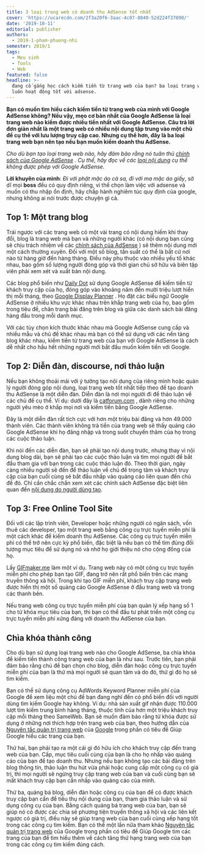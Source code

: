 ```yaml
---
title: 3 loại trang web có doanh thu AdSense tốt nhất
cover: 'https://ucarecdn.com/2f3a20f6-3aac-4c07-8840-52d224f37890/'
date: '2019-10-11'
editorial: publisher
authors:
  - 2019-1-pham-phuong-nhi
semester: 2019/1
tags:
  - Mưu sinh
  - Tools
  - Web
featured: false
headline: >-
  đang cố gắng học cách kiếm tiền từ trang web của bạn? ba loại trang web này
  luôn hoạt động tốt với adsense.
---
```

**Bạn có muốn tìm hiểu cách kiếm tiền từ trang web của mình với Google AdSense không? Nếu vậy, mẹo cơ bản nhất của Google AdSense là loại trang web nào kiếm được nhiều tiền nhất với Google AdSense. Câu trả lời đơn giản nhất là một trang web có nhiều nội dung tập trung vào một chủ đề cụ thể với lưu lượng truy cập cao. Nhưng cụ thể hơn, đây là ba loại trang web bạn nên tạo nếu bạn muốn kiếm doanh thu AdSense.**

*Cho dù bạn tạo loại trang web nào, hãy đảm bảo rằng nó tuân thủ [chính sách của Google AdSense](https://support.google.com/adsense/answer/48182?hl=en&_ga=2.116404422.1358183102.1565059249-1334587343.1564735537) . Cụ thể, hãy đọc về các [loại nội dung](https://support.google.com/adsense/answer/1348688?_ga=2.116404422.1358183102.1565059249-1334587343.1564735537) cụ thể không được phép với Google AdSense.*

**Lời khuyên của mình**: *Đi với phật mặc áo cà sa, đi với ma mặc áo giấy*, sở dĩ mọi **boss** đều có quy định riêng, vì thế chọn làm việc với adsense và muốn có thu nhập ổn định, hãy chấp hành nghiêm túc quy định của google, nhưng không ai nói trước được chuyện gì cả.

## Top 1: Một trang blog

Trái ngược với các trang web có một vài trang có nội dung hiếm khi thay đổi, blog là trang web mà bạn và những người khác (có nội dung bạn cũng sẽ chịu trách nhiệm về các [chính sách của AdSense](https://support.google.com/adsense/answer/48182?hl=en&_ga=2.187588200.1358183102.1565059249-1334587343.1564735537) ) sẽ thêm nội dung mới một cách thường xuyên. Đối với một số blog, tần suất có thể là bất cứ nơi nào từ hàng giờ đến hàng tháng. Điều này phụ thuộc vào nhiều yếu tố khác nhau, bao gồm số lượng người đóng góp và thời gian chủ sở hữu và biên tập viên phải xem xét và xuất bản nội dung.

Các blog phổ biến như [Daily Dot](https://www.dailydot.com/) sử dụng Google AdSense để kiếm tiền từ khách truy cập của họ, đóng góp vào khoảng năm đến mười triệu lượt hiển thị mỗi tháng, theo [Google Display Planner](https://support.google.com/google-ads/answer/2475441?hl=en&_ga=2.176043234.1358183102.1565059249-1334587343.1564735537) . Họ đặt các biểu ngữ Google AdSense ở nhiều khu vực khác nhau trên khắp trang web của họ, bao gồm trong tiêu đề, chân trang bài đăng trên blog và giữa các danh sách bài đăng hàng đầu trong mỗi danh mục.

Với các tùy chọn kích thước khác nhau mà Google AdSense cung cấp và nhiều mẫu và chủ đề khác nhau mà bạn có thể sử dụng với các nền tảng blog khác nhau, kiếm tiền từ trang web của bạn với Google AdSense là cách dễ nhất cho hầu hết những người mới bắt đầu muốn kiếm tiền với Google.

## Top 2: Diễn đàn, discourse, nơi thảo luận

Nếu bạn không thoải mái với ý tưởng tạo nội dung của riêng mình hoặc quản lý người đóng góp nội dung, loại trang web tốt nhất tiếp theo để tạo doanh thu AdSense là một diễn đàn. Diễn đàn là nơi mọi người đi để thảo luận về các chủ đề cụ thể. Ví dụ: dưới đây là [catforum.com](http://www.catforum.com/) , dành riêng cho những người yêu mèo ở khắp mọi nơi và kiếm tiền bằng Google AdSense.

Đây là một diễn đàn rất tích cực với hơn một triệu bài đăng và hơn 49.000 thành viên. Các thành viên không trả tiền của trang web sẽ thấy quảng cáo Google AdSense khi họ đăng nhập và trong suốt chuyến thăm của họ trong các cuộc thảo luận.

Khi nói đến các diễn đàn, bạn sẽ phải tạo nội dung trước, nhưng thay vì nội dung blog dài, bạn sẽ phải tạo các cuộc thảo luận và tìm mọi người để bắt đầu tham gia với bạn trong các cuộc thảo luận đó. Theo thời gian, ngày càng nhiều người sẽ đến để thảo luận về chủ đề trọng tâm và khách truy cập của bạn cuối cùng sẽ bắt đầu nhấp vào quảng cáo liên quan đến chủ đề đó. Chỉ cần chắc chắn xem xét các chính sách AdSense đặc biệt liên quan đến [nội dung do người dùng tạo](https://www.google.com/url?q=https%3A%2F%2Fsupport.google.com%2Fadsense%2Fanswer%2F3011869%3Fhl%3Den&sa=D&ust=1471975929604000&usg=AFQjCNHoaiGJ2DvyBCfV2TMjVT06LRxHhQ).

## Top 3: Free Online Tool Site

Đối với các lập trình viên, Developer hoặc những người có ngân sách, vốn thuê các developer, tạo một trang web bằng công cụ trực tuyến miễn phí là một cách khác để kiếm doanh thu AdSense. Các công cụ trực tuyến miễn phí có thể trở nên cực kỳ phổ biến, đặc biệt là nếu bạn có thể tìm đúng đối tượng mục tiêu để sử dụng nó và nhờ họ giới thiệu nó cho cộng đồng của họ.

Lấy [GIFmaker.me](http://gifmaker.me/) làm một ví dụ. Trang web này có một công cụ trực tuyến miễn phí cho phép bạn tạo GIF, đang trở nên rất phổ biến trên các mạng truyền thông xã hội. Trong khi tạo GIF miễn phí, khách truy cập trang web được hiển thị một số quảng cáo Google AdSense ở đầu trang web và trong các thanh bên.

Nếu trang web công cụ trực tuyến miễn phí của bạn quản lý xếp hạng số 1 cho từ khóa mục tiêu của bạn, thì bạn có thể đầu tư phát triển một công cụ trực tuyến miễn phí xứng đáng với doanh thu AdSense của bạn.

## Chìa khóa thành công

Cho dù bạn sử dụng loại trang web nào cho Google AdSense, ba chìa khóa để kiếm tiền thành công trang web của bạn là như sau. Trước tiên, bạn phải đảm bảo rằng chủ đề bạn chọn cho blog, diễn đàn hoặc công cụ trực tuyến miễn phí của bạn là thứ mà mọi người sẽ quan tâm và do đó, thứ gì đó họ sẽ tìm kiếm.

Bạn có thể sử dụng công cụ AdWords Keyword Planner miễn phí của Google để xem liệu một chủ đề bạn đang nghĩ đến có phổ biến đối với người dùng tìm kiếm Google hay không. Ví dụ: nhà sản xuất gif nhận được 110.000 lượt tìm kiếm trung bình hàng tháng, thuộc tính của hơn một triệu khách truy cập mỗi tháng theo SameWeb. Bạn sẽ muốn đảm bảo rằng từ khóa được sử dụng ở những nơi thích hợp trên trang web của bạn, theo hướng dẫn của [Nguyên tắc quản trị trang web](https://support.google.com/webmasters/answer/35769?hl=en&_ga=2.146611060.1358183102.1565059249-1334587343.1564735537) của [Google](https://support.google.com/webmasters/answer/35769?hl=en&_ga=2.146611060.1358183102.1565059249-1334587343.1564735537) trong phần có tiêu đề Giúp Google hiểu các trang của bạn.

Thứ hai, bạn phải tạo ra một cái gì đó hữu ích cho khách truy cập đến trang web của bạn. Cấp, mục tiêu cuối cùng của bạn là cho họ nhấp vào quảng cáo của bạn để tạo doanh thu. Nhưng nếu bạn không tạo các bài đăng trên blog thông tin, thảo luận thu hút vừa phải hoặc cung cấp một công cụ có giá trị, thì mọi người sẽ ngừng truy cập trang web của bạn và cuối cùng bạn sẽ mất khách truy cập bạn cần nhấp vào quảng cáo của mình.

Thứ ba, quảng bá blog, diễn đàn hoặc công cụ của bạn để có được khách truy cập bạn cần để tiêu thụ nội dung của bạn, tham gia thảo luận và sử dụng công cụ của bạn. Bằng cách quảng bá trang web của bạn, bạn sẽ giúp nó có được các chia sẻ phương tiện truyền thông xã hội và các liên kết ngược có giá trị, điều này sẽ giúp trang web của bạn cuối cùng xếp hạng tốt trong các công cụ tìm kiếm. Bạn có thể một lần nữa tham khảo [Nguyên tắc quản trị trang web](https://support.google.com/webmasters/answer/35769?hl=en&_ga=2.146611060.1358183102.1565059249-1334587343.1564735537) của Google trong phần có tiêu đề Giúp Google tìm các trang của bạn để tìm hiểu thêm về cách tăng thứ hạng trang web của bạn trong các công cụ tìm kiếm đúng cách.
